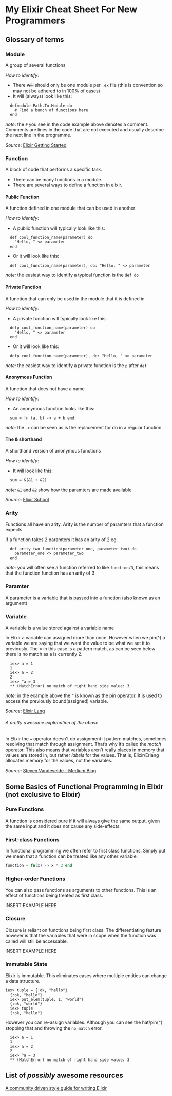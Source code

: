 # My Elixir Cheat Sheet For New Programmers

## Glossary of terms

### Module
A group of several functions

_How to identify_:
* There ~~will~~ should only be one module per ```.ex``` file (this is convention so may not be adhered to in 100% of cases)
* It will (always) look like this:
```
  defmodule Path.To.Module do
    # Find a bunch of functions here
  end
```
  _note_: the ```#``` you see in the code example above denotes a comment. Comments are lines in the code that are not executed and usually describe the next line in the programme.

  _Source_: [Elixir Getting Started](http://elixir-lang.org/getting-started/modules.html)

### Function
A block of code that performs a specific task.

* There can be many functions in a module.
* There are several ways to define a function in elixir.

#### Public Function
A function defined in one module that can be used in another

_How to identify_:
* A public function will typically look like this:
```
  def cool_function_name(parameter) do
    "Hello, " <> parameter
  end
```
* Or it will look like this:
```
  def cool_function_name(parameter), do: "Hello, " <> parameter
```
_note:_ the easiest way to identify a typical function is the ```def do```

#### Private Function
A function that can only be used in the module that it is defined in

_How to identify_:
* A private function will typically look like this:
```
  defp cool_function_name(parameter) do
    "Hello, " <> parameter
  end
```
* Or it will look like this:
```
  defp cool_function_name(parameter), do: "Hello, " <> parameter
```
_note:_ the easiest way to identify a private function is the ```p``` after ```def```

#### Anonymous Function
A function that does not have a name

_How to identify_:
* An anonymous function looks like this:
```
  sum = fn (a, b) -> a + b end
```
_note:_ the ```->``` can be seen as is the replacement for do in a regular function

#### The & shorthand
A shorthand version of anonymous functions

_How to identify_:
* It will look like this:
```
  sum = &(&1 + &2)
```
_note:_ ```&1``` and ```&2``` show how the paramters are made available

  _Source_: [Elixir School](https://elixirschool.com/lessons/basics/functions/)

### Arity
Functions all have an arity. Arity is the number of paramters that a function expects

If a function takes 2 paramters it has an arity of 2 eg.
```
  def arity_two_function(parameter_one, parameter_two) do
    parameter_one <> parameter_two
  end
```
_note:_ you will often see a function referred to like ```function/3```, this means that the function function has an arity of 3

### Paramter
A parameter is a variable that is passed into a function (also known as an argument)

### Variable
A variable is a value stored against a variable name

In Elixir a variable can assigned more than once. However when we pin(^) a variable we are saying that we want the value to be what we set it to previously. The = in this case is a pattern match, as can be seen below there is no match as a is currently 2.
```
  iex> a = 1
  1
  iex> a = 2
  2
  iex> ^a = 3
  ** (MatchError) no match of right hand side value: 3
```
  _note:_ in the example above the ```^``` is known as the pin operator. It is used to access the previously bound(assigned) variable.

  _Source_: [Elixir Lang](http://elixir-lang.org/crash-course.html#variable-names)

###### A pretty awesome explanation of the above
In Elixir the `=` operator doesn't do assignment it pattern matches, sometimes resolving that match through assignment. That’s why it’s called the _match_ operator. This also means that variables aren’t really places in memory that values are stored in, but rather _labels_ for the values. That is, Elixir/Erlang allocates memory for the values, not the variables.

_Source_: [Steven Vandevelde - Medium Blog](https://medium.com/making-internets/functional-programming-elixir-pt-1-the-basics-bd3ce8d68f1b#.by1sux69o)

## Some Basics of Functional Programming in Elixir (not exclusive to Elixir)

### Pure Functions

A function is considered pure if it will always give the same output, given the same input and it does not cause any side-effects.

### First-class Functions

In functional programming we often refer to first class functions. Simply put we mean that a function can be treated like any other variable.

```elixir
function = fn(x) -> x * 2 end
```

### Higher-order Functions

You can also pass functions as arguments to other functions. This is an effect of functions being treated as first class.

INSERT EXAMPLE HERE

### Closure

Closure is reliant on functions being first class. The differentiating feature however is that the variables that were in scope when the function was called will still be accessable.

INSERT EXAMPLE HERE

### Immutable State

Elixir is immutable. This eliminates cases where multiple entities can change a data structure.
```
iex> tuple = {:ok, "hello"}
  {:ok, "hello"}
  iex> put_elem(tuple, 1, "world")
  {:ok, "world"}
  iex> tuple
  {:ok, "hello"}
```
However you can re-assign variables. Although you can see the hat/pin(`^`) stopping that and throwing the `no match` error.
```
  iex> a = 1
  1
  iex> a = 2
  2
  iex> ^a = 3
  ** (MatchError) no match of right hand side value: 3
```

## List of ___possibly___ awesome resources

[A community driven style guide for writing Elixir](http://elixir.community/styleguide)
